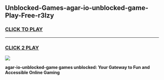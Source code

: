 
## Unblocked-Games-agar-io-unblocked-game-Play-Free-r3lzy
<h3>
<a href="https://premium76.site?title=agar-io-unblocked-game&ref=23A">CLICK TO PLAY</a></h3>
<hr>

<h3>
<a href="https://premium76.site?title=agar-io-unblocked-game&ref=23A">CLICK 2 PLAY</a>
  
</h3>

<a href="https://premium76.site?title=agar-io-unblocked-game&ref=23A"><img src="https://clearcache.store/games.png"></a>


**agar-io-unblocked-game games unblocked: Your Gateway to Fun and Accessible Online Gaming**
